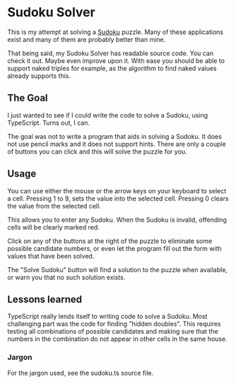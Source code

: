# Sudoku Solver

This is my attempt at solving a [Sudoku](https://en.wikipedia.org/wiki/Sudoku) puzzle.
Many of these applications exist and many of them are probably better than mine.

That being said, my Sudoku Solver has readable source code.
You can check it out.
Maybe even improve upon it.
With ease you should be able to support naked triples for example,
as the algorithm to find naked values already supports this.

## The Goal

I just wanted to see if I could write the code to solve a Sudoku, using TypeScript.
Turns out, I can.

The goal was not to write a program that aids in solving a Sudoku.
It does not use pencil marks and it does not support hints.
There are only a couple of buttons you can click and this will solve the puzzle for you.

## Usage
You can use either the mouse or the arrow keys on your keyboard to select a cell.
Pressing 1 to 9, sets the value into the selected cell.
Pressing 0 clears the value from the selected cell.

This allows you to enter any Sudoku.
When the Sudoku is invalid, offending cells will be clearly marked red.

Click on any of the buttons at the right of the puzzle to eliminate some possible candidate numbers,
or even let the program fill out the form with values that have been solved.

The "Solve Sudoku" button will find a solution to the puzzle when available,
or warn you that no such solution exists.

## Lessons learned

TypeScript really lends itself to writing code to solve a Sudoku.
Most challenging part was the code for finding "hidden doubles".
This requires testing all combinations of possible candidates
and making sure that the numbers in the combination do not appear in other cells
in the same house.

### Jargon

For the jargon used, see the sudoku.ts source file.

